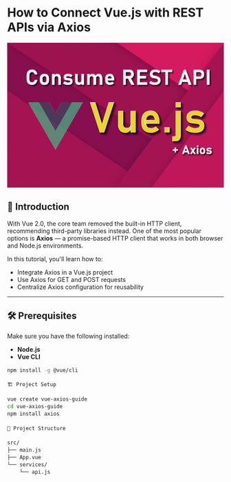 # How to Connect Vue.js with REST APIs via Axios

![Axios in Vue](../assets/consume-vue.js.png)

## 📘 Introduction

With Vue 2.0, the core team removed the built-in HTTP client, recommending third-party libraries instead. One of the most popular options is **Axios** — a promise-based HTTP client that works in both browser and Node.js environments.

In this tutorial, you'll learn how to:

- Integrate Axios in a Vue.js project
- Use Axios for GET and POST requests
- Centralize Axios configuration for reusability

---

## 🛠️ Prerequisites

Make sure you have the following installed:

- **Node.js**
- **Vue CLI**

```bash
npm install -g @vue/cli

🏗️ Project Setup

vue create vue-axios-guide
cd vue-axios-guide
npm install axios

🧱 Project Structure

src/
├── main.js
├── App.vue
└── services/
    └── api.js
